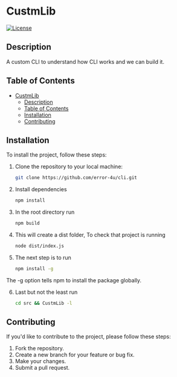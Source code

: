 
# CustmLib



[![License](https://img.shields.io/badge/license-MIT-blue.svg)](https://opensource.org/licenses/MIT)

## Description

A custom CLI to understand how CLI works and we can build it.

## Table of Contents

- [CustmLib](#custmlib)
  - [Description](#description)
  - [Table of Contents](#table-of-contents)
  - [Installation](#installation)
  - [Contributing](#contributing)

## Installation

To install the project, follow these steps:

1. Clone the repository to your local machine:

   ```bash
   git clone https://github.com/error-4u/cli.git

2. Install dependencies
   
   ```bash
   npm install

3. In the root directory run 
   
   ```bash
   npm build

4. This will create a dist folder, To check that project is running
    ```bash
    node dist/index.js 

5. The next step is to run
    ```bash
    npm install -g 

The -g option tells npm to install the package globally.    

6. Last but not the least run
   ```bash
   cd src && CustmLib -l

## Contributing

If you'd like to contribute to the project, please follow these steps:

1. Fork the repository.
2. Create a new branch for your feature or bug fix.
3. Make your changes.
4. Submit a pull request.

